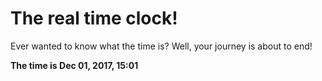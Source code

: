 # The real time clock!

Ever wanted to know what the time is? Well, your journey is about to end!

**The time is Dec 01, 2017, 15:01**